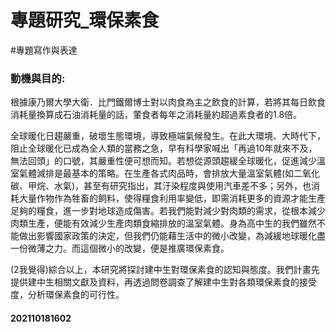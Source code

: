 # 專題研究_環保素食
#專題寫作與表達      

### 動機與目的: 
根據康乃爾大學大衛．比門鐵爾博士對以肉食為主之飲食的計算，若將其每日飲食消耗量換算成石油消耗量的話，葷食者每年之消耗量約超過素食者的1.8倍。

全球暖化日趨嚴重，破壞生態環境，導致極端氣候發生。在此大環境、大時代下，阻止全球暖化已成為全人類的當務之急，早有科學家喊出「再過10年就來不及，無法回頭」的口號，其嚴重性便可想而知。若想從源頭趨緩全球暖化，促進減少溫室氣體減排是最基本的策略。在生產各式肉品時，會排放大量溫室氣體(如二氧化碳、甲烷、水氣)，甚至有研究指出，其汙染程度與使用汽車差不多；另外，也消耗大量作物作為牲畜的飼料，使得糧食利用率變低，即需消耗更多的資源才能生產足夠的糧食，進一步對地球造成傷害。若我們能對減少對肉類的需求，從根本減少肉類生產，便能有效減少生產肉類食縮排放的溫室氣體。身為高中生的我們雖然不能做出影響國家政策的決定，但我們仍能藉生活中的微小改變，為減緩地球暖化盡一份微薄之力。而這個微小的改變，便是推廣環保素食。

(2我覺得)綜合以上，本研究將探討建中生對環保素食的認知與態度。我們計畫先提供建中生相關文獻及資料，再透過問卷調查了解建中生對各類環保素食的接受度，分析環保素食的可行性。

#### 202110181602